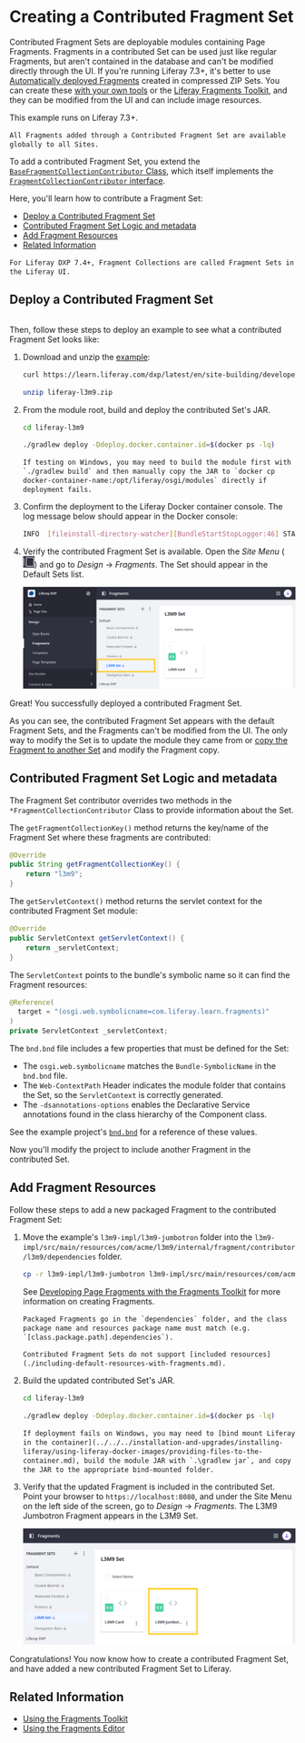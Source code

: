 # Creating a Contributed Fragment Set

Contributed Fragment Sets are deployable modules containing Page Fragments. Fragments in a contributed Set can be used just like regular Fragments, but aren't contained in the database and can't be modified directly through the UI. If you're running Liferay 7.3+, it's better to use [Automatically deployed Fragments](./auto-deploying-fragments.md) created in compressed ZIP Sets. You can create these [with your own tools](./using-the-fragments-toolkit.md#fragment-set-structure) or the [Liferay Fragments Toolkit](./using-the-fragments-toolkit.md), and they can be modified from the UI and can include image resources.

This example runs on Liferay 7.3+.

```{note}
All Fragments added through a Contributed Fragment Set are available globally to all Sites.
```

To add a contributed Fragment Set, you extend the [`BaseFragmentCollectionContributor` Class](https://docs.liferay.com/dxp/apps/fragment/latest/javadocs/com/liferay/fragment/contributor/BaseFragmentCollectionContributor.html), which itself implements the [`FragmentCollectionContributor` interface](https://docs.liferay.com/dxp/apps/fragment/latest/javadocs/com/liferay/fragment/contributor/FragmentCollectionContributor.html).

Here, you'll learn how to contribute a Fragment Set:

- [Deploy a Contributed Fragment Set](#deploy-a-contributed-fragment-set)
- [Contributed Fragment Set Logic and metadata](#contributed-fragment-set-logic-and-metadata)
- [Add Fragment Resources](#add-fragment-resources)
- [Related Information](#related-information)

```{note}
For Liferay DXP 7.4+, Fragment Collections are called Fragment Sets in the Liferay UI.
```

## Deploy a Contributed Fragment Set

```{include} /_snippets/run-liferay.md
```

Then, follow these steps to deploy an example to see what a contributed Fragment Set looks like:

1. Download and unzip the [example](https://learn.liferay.com/dxp/latest/en/site-building/developer-guide/developing-page-fragments/liferay-l3m9.zip):

    ```bash
    curl https://learn.liferay.com/dxp/latest/en/site-building/developer-guide/developing-page-fragments/liferay-l3m9.zip -O
    ```

    ```bash
    unzip liferay-l3m9.zip
    ```

1. From the module root, build and deploy the contributed Set's JAR.

    ```bash
    cd liferay-l3m9
    ```

    ```bash
    ./gradlew deploy -Ddeploy.docker.container.id=$(docker ps -lq)
    ```

    ```{note}
    If testing on Windows, you may need to build the module first with `./gradlew build` and then manually copy the JAR to `docker cp docker-container-name:/opt/liferay/osgi/modules` directly if deployment fails.
    ```

1. Confirm the deployment to the Liferay Docker container console. The log message below should appear in the Docker console:

    ```bash
    INFO  [fileinstall-directory-watcher][BundleStartStopLogger:46] STARTED com.acme.l3m9.impl_1.0.0 [1824]
    ```

1. Verify the contributed Fragment Set is available. Open the *Site Menu* (![Site Menu](../../../images/icon-product-menu.png)) and go to *Design* &rarr; *Fragments*. The Set should appear in the Default Sets list.

    ![Verify the contributed Fragment Set appears in the Default Sets list.](./creating-a-contributed-fragment-set/images/01.png)

Great! You successfully deployed a contributed Fragment Set.

As you can see, the contributed Fragment Set appears with the default Fragment Sets, and the Fragments can't be modified from the UI. The only way to modify the Set is to update the module they came from or [copy the Fragment to another Set](../../creating-pages/page-fragments-and-widgets/using-fragments/managing-fragments.md#managing-individual-page-fragments) and modify the Fragment copy.

## Contributed Fragment Set Logic and metadata

The Fragment Set contributor overrides two methods in the `*FragmentCollectionContributor` Class to provide information about the Set.

The `getFragmentCollectionKey()` method returns the key/name of the Fragment Set where these fragments are contributed:

```java
@Override
public String getFragmentCollectionKey() {
    return "l3m9";
}
```

The `getServletContext()` method returns the servlet context for the contributed Fragment Set module:

```java
@Override
public ServletContext getServletContext() {
    return _servletContext;
}
```

The `ServletContext` points to the bundle's symbolic name so it can find the Fragment resources:

```java
@Reference(
  target = "(osgi.web.symbolicname=com.liferay.learn.fragments)"
)
private ServletContext _servletContext;
```

The `bnd.bnd` file includes a few properties that must be defined for the Set:

* The `osgi.web.symbolicname` matches the `Bundle-SymbolicName` in the `bnd.bnd` file.
* The `Web-ContextPath` Header indicates the module folder that contains the Set, so the `ServletContext` is correctly generated.
* The `-dsannotations-options` enables the Declarative Service annotations found in the class hierarchy of the Component class.

See the example project's [`bnd.bnd`](https://learn.liferay.com/dxp/latest/en/site-building/developer-guide/developing-page-fragments/liferay-l3m9.zip) for a reference of these values.

Now you'll modify the project to include another Fragment in the contributed Set.

## Add Fragment Resources

Follow these steps to add a new packaged Fragment to the contributed Fragment Set:

1. Move the example's `l3m9-impl/l3m9-jumbotron` folder into the `l3m9-impl/src/main/resources/com/acme/l3m9/internal/fragment/contributor/l3m9/dependencies` folder.

    ```bash
    cp -r l3m9-impl/l3m9-jumbotron l3m9-impl/src/main/resources/com/acme/l3m9/internal/fragment/contributor/l3m9/dependencies/
    ```

    See [Developing Page Fragments with the Fragments Toolkit](./using-the-fragments-toolkit.md) for more information on creating Fragments.

    ```{note}
    Packaged Fragments go in the `dependencies` folder, and the class package name and resources package name must match (e.g. `[class.package.path].dependencies`).
    ```

    ```{note}
    Contributed Fragment Sets do not support [included resources](./including-default-resources-with-fragments.md).
    ```

1. Build the updated contributed Set's JAR.

    ```bash
    cd liferay-l3m9
    ```

    ```bash
    ./gradlew deploy -Ddeploy.docker.container.id=$(docker ps -lq)
    ```

    ```{note}
    If deployment fails on Windows, you may need to [bind mount Liferay in the container](../../../installation-and-upgrades/installing-liferay/using-liferay-docker-images/providing-files-to-the-container.md), build the module JAR with `.\gradlew jar`, and copy the JAR to the appropriate bind-mounted folder.
    ```

1. Verify that the updated Fragment is included in the contributed Set. Point your browser to `https://localhost:8080`, and under the Site Menu on the left side of the screen, go to *Design* &rarr; *Fragments*. The L3M9 Jumbotron Fragment appears in the L3M9 Set.

    ![The custom Jumbotron Fragment is included in the contributed Set.](./creating-a-contributed-fragment-set/images/02.png)

Congratulations! You now know how to create a contributed Fragment Set, and have added a new contributed Fragment Set to Liferay.

## Related Information

* [Using the Fragments Toolkit](./using-the-fragments-toolkit.md)
* [Using the Fragments Editor](./using-the-fragments-editor.md)